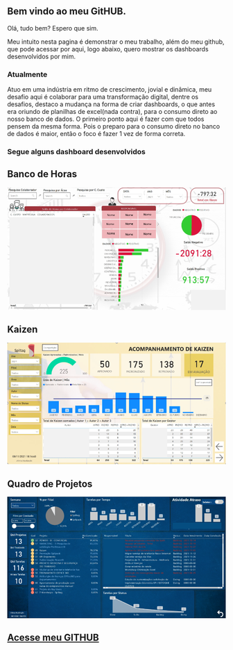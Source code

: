 ## Bem vindo ao meu GitHUB.

Olá, tudo bem? Espero que sim. 

Meu intuito nesta pagina é demonstrar o meu trabalho, além do meu github, que pode acessar por aqui, logo abaixo, quero mostrar os dashboards desenvolvidos por mim. 

### Atualmente

Atuo em uma indústria em ritmo de crescimento, jovial e dinâmica, meu desafio aqui é colaborar para uma transformação digital, dentre os desafios, destaco a mudança na forma de criar dashboards, o que antes era oriundo de planilhas de excel(nada contra), para o consumo direto ao nosso banco de dados. O primeiro ponto aqui é fazer com que todos pensem da mesma forma. Pois o preparo para o consumo direto no banco de dados é maior, então o foco é fazer 1 vez de forma correta.


### Segue alguns dashboard desenvolvidos
## <dt>Banco de Horas</dt>

<p align ="center">
  <img width="800" src="src/assets/banco de horas.png">
 </p>
 
## <dt>Kaizen</dt>

 <p align ="center">
  <img width="800" src="src/assets/kaizen.png">
 </p>
 
## <dt>Quadro de Projetos</dt>

 <p align ="center">
  <img width="800" src="src/assets/quadro_projetos.png">
 </p>




## [Acesse meu GITHUB](https://github.com/ronaldobribeiro)
